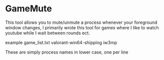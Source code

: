 # GameMute
This tool allows you to mute/unmute a process whenever your foreground window changes, 
I primarily wrote this tool for games where I like to watch youtube while I wait between rounds ect.

example game_list.txt
valorant-win64-shipping
iw3mp

These are simply process names in lower case, one per line
